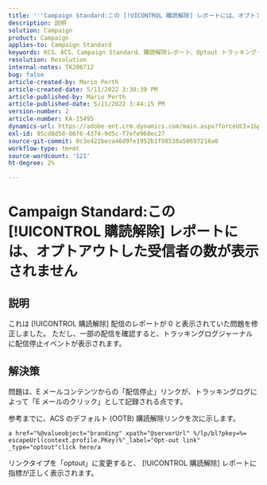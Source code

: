 ```yaml
---
title: '''Campaign Standard:この [!UICONTROL 購読解除] レポートには、オプトアウトした受信者の数が表示されません'
description: 説明
solution: Campaign
product: Campaign
applies-to: Campaign Standard
keywords: KCS、ACS、Campaign Standard、購読解除レポート、Optout トラッキングイベント
resolution: Resolution
internal-notes: TK206712
bug: false
article-created-by: Mario Perth
article-created-date: 5/11/2022 3:30:39 PM
article-published-by: Mario Perth
article-published-date: 5/11/2022 3:44:15 PM
version-number: 2
article-number: KA-15495
dynamics-url: https://adobe-ent.crm.dynamics.com/main.aspx?forceUCI=1&pagetype=entityrecord&etn=knowledgearticle&id=6733084f-3fd1-ec11-a7b5-0022480a8d10
exl-id: 95cd8d58-06f6-4374-9d5c-f7efe960ec27
source-git-commit: 0c3e421beca46d9fe1952b1f98538a50697216a0
workflow-type: tm+mt
source-wordcount: '121'
ht-degree: 2%

---
```


# Campaign Standard:この [!UICONTROL 購読解除] レポートには、オプトアウトした受信者の数が表示されません

## 説明


これは [!UICONTROL 購読解除] 配信のレポートが 0 と表示されていた問題を修正しました。 ただし、一部の配信を確認すると、トラッキングログジャーナルに配信停止イベントが表示されます。


## 解決策


問題は、E メールコンテンツからの「配信停止」リンクが、トラッキングログによって「E メールのクリック」として記録される点です。

参考までに、ACS のデフォルト (OOTB) 購読解除リンクを次に示します。

```
a href="%@valueobject="branding" xpath="@serverUrl" %/lp/bl?pkey=%= escapeUrl(context.profile.PKey)%"_label="Opt-out link" _type="optout"click here/a
```

リンクタイプを「optout」に変更すると、 [!UICONTROL 購読解除] レポートに指標が正しく表示されます。

